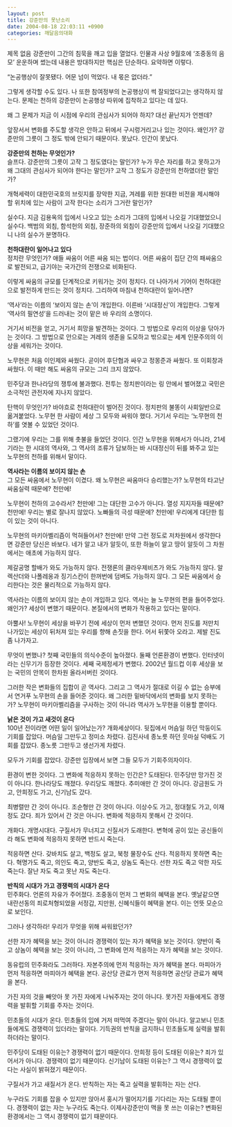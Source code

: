 ```yaml
---
layout: post
title: 강준만의 못난소리
date: 2004-08-18 22:03:11 +0900
categories: 깨달음의대화
---
```

 제목 없음 강준만이 그간의 침묵을 깨고 입을 열었다. 인물과 사상 9월호에 ‘조중동의 음모’ 운운하며 썼는데 내용은 방대하지만 핵심은 단순하다. 요약하면 이렇다.    
  
“논공행상이 잘못됐다. 어문 넘이 먹었다. 내 몫은 없더라.” 
  
  
그렇게 생각할 수도 있다. 나 또한 참여정부의 논공행상이 썩 잘되었다고는 생각하지 않는다. 문제는 천하의 강준만이 논공행상 따위에 집착하고 있다는 데 있다.    
  
왜 그 문제가 지금 이 시점에 우리의 관심사가 되어야 하지? 대선 끝난지가 언젠데?    
  
앞장서서 변화를 주도할 생각은 안하고 뒤에서 구시렁거리고나 있는 것이다. 왜인가? 강준만의 그릇이 그 정도 밖에 안되기 때문이다. 못났다. 인간이 못났다.    
  
**강준만의 천하는 무엇인가?**   
슬프다. 강준만의 그릇이 고작 그 정도였다는 말인가? 누가 무슨 자리를 하고 못하고가 왜 그대의 관심사가 되어야 한다는 말인가? 고작 그 정도가 강준만의 천하였더란 말인가?    
  
개혁세력이 대한민국호의 브릿지를 장악한 지금, 겨레를 위한 원대한 비전을 제시해야 할 위치에 있는 사람이 고작 한다는 소리가 그거란 말인가?    
  
실수다. 지금 김용옥의 입에서 나오고 있는 소리가 그대의 입에서 나오길 기대했었으니 실수다. 백범의 외침, 함석헌의 외침, 장준하의 외침이 강준만의 입에서 나오길 기대했으니 나의 실수가 분명하다.    
  
**천하대란이 일어나고 있다**   
정치란 무엇인가? 애들 싸움이 어른 싸움 되는 법이다. 어른 싸움이 집단 간의 패싸움으로 발전되고, 급기야는 국가간의 전쟁으로 비화된다.    
  
이렇게 싸움의 규모를 단계적으로 키워가는 것이 정치다. 더 나아가서 기어이 천하대란으로 발전하게 만드는 것이 정치다. 그리하여 마침내 천하대란이 일어나면?    
  
‘역사’라는 이름의 ‘보이지 않는 손’이 개입한다. 이른바 ‘시대정신’이 개입한다. 그렇게 ‘역사의 필연성’을 드러내는 것이 맡은 바 우리의 소명이다. 
  
  
거기서 비전을 얻고, 거기서 희망을 발견하는 것이다. 그 방법으로 우리의 이상을 닦아가는 것이다. 그 방법으로 안으로는 겨레의 생존을 도모하고 밖으로는 세계 인문주의의 이상을 세워가는 것이다.    
  
노무현은 처음 이인제와 싸웠다. 곧이어 후단협과 싸우고 정몽준과 싸웠다. 또 이회창과 싸웠다. 이 때만 해도 싸움의 규모는 그리 크지 않았다.    
  
민주당과 한나라당의 쟁투에 불과했다. 전투는 정치판이라는 링 안에서 벌어졌고 국민은 소극적인 관전자에 지나지 않았다.    
  
탄핵이 무엇인가? 바야흐로 천하대란이 벌어진 것이다. 정치판의 불똥이 사회일반으로 옮겨붙었다. 노무현 한 사람이 세상 그 모두와 싸워야 했다. 거기서 우리는 ‘노무현의 천하’를 엿볼 수 있었던 것이다.    
  
그랬기에 우리는 그를 위해 촛불을 들었던 것이다. 인간 노무현을 위해서가 아니라, 21세기라는 한 시대의 역사와, 그 역사의 조류가 담보하는 바 시대정신이 뒤를 봐주고 있는 노무현의 천하를 위해서 말이다. 
  
  
**역사라는 이름의 보이지 않는 손**   
그 모든 싸움에서 노무현이 이겼다. 왜 노무현은 싸움마다 승리했는가? 노무현의 타고난 싸움실력 때문에? 천만에!    
  
노무현이 천하의 고수라서? 천만에! 그는 대단한 고수가 아니다. 열성 지지자들 때문에? 천만에! 우리는 별로 잘나지 않았다. 노빠들의 극성 때문에? 천만에! 우리에게 대단한 힘이 있는 것이 아니다.    
  
노무현의 마키아벨리즘이 먹혀들어서? 천만에! 만약 그런 정도로 저차원에서 생각한다면 강준만 당신은 바보다. 네가 알고 내가 알듯이, 또한 하늘이 알고 땅이 알듯이 그 차원에서는 애초에 가능하지 않다.    
  
제갈공명 할배가 와도 가능하지 않다. 전쟁론의 클라우제비츠가 와도 가능하지 않다. 알렉산더와 나폴레옹과 징기스칸이 한꺼번에 덤벼도 가능하지 않다. 그 모든 싸움에서 승리한다는 것은 물리적으로 가능하지 않다.    
  
역사라는 이름의 보이지 않는 손이 개입하고 있다. 역사는 늘 노무현의 편을 들어주었다. 왜인가? 세상이 변했기 때문이다. 본질에서의 변화가 작용하고 있다는 말이다.    
  
아뿔사! 노무현이 세상을 바꾸기 전에 세상이 먼저 변했던 것이다. 먼저 진도를 저만치 나가있는 세상이 뒤처져 있는 우리를 향해 손짓을 한다. 어서 뒤쫓아 오라고. 제발 진도 좀 나가자고.    
  
무엇이 변했나? 첫째 국민들의 의식수준이 높아졌다. 둘째 언론환경이 변했다. 인터넷이라는 신무기가 등장한 것이다. 세째 국제정세가 변했다. 2002년 월드컵 이후 세상을 보는 국민의 안목이 한차원 올라서버린 것이다. 
  
  
그러한 작은 변화들의 집합이 곧 역사다. 그리고 그 역사가 절대로 이길 수 없는 승부에서 연거푸 노무현의 손을 들어준 것이다. 왜 그러한 밑바닥에서의 변화를 보지 못하는가? 노무현이 마키아벨리즘을 구사하는 것이 아니라 역사가 노무현을 이용할 뿐이다.    
  
**낡은 것이 가고 새것이 온다**   
100년 전이라면 어떤 일이 일어났는가? 개화세상이다. 뒷집에서 머슴일 하던 막둥이도 기회를 잡았다. 머슴일 그만두고 정미소 차렸다. 김진사네 종노릇 하던 웃마실 덕배도 기회를 잡았다. 종노릇 그만두고 생선가게 차렸다.    
  
모두가 기회를 잡았다. 강준만 입장에서 보면 그들 모두가 기회주의자이다.    
  
환경이 변한 것이다. 그 변화에 적응하지 못하는 인간은? 도태된다. 민주당만 망가진 것이 아니다. 한나라당도 깨졌다. 우리당도 깨졌다. 추미애만 간 것이 아니다. 강금원도 가고, 안희정도 가고, 신기남도 갔다.    
  
최병렬만 간 것이 아니다. 조순형만 간 것이 아니다. 이상수도 가고, 정대철도 가고, 이재정도 갔다. 죄가 있어서 간 것은 아니다. 변화에 적응하지 못해서 간 것이다.    
  
개화다. 개명시대다. 구질서가 무너지고 신질서가 도래한다. 변혁에 공이 있는 공신들이라 해도 변화에 적응하지 못하면 반드시 죽는다.    
  
적응하면 산다. 갖바치도 살고, 백정도 살고, 북청 물장수도 산다. 적응하지 못하면 죽는다. 혁명가도 죽고, 의인도 죽고, 양반도 죽고, 상놈도 죽는다. 선한 자도 죽고 악한 자도 죽는다. 잘난 자도 죽고 못난 자도 죽는다.    
  
**반칙의 시대가 가고 경쟁력의 시대가 온다**   
민주화다. 언론의 자유가 주어졌다. 조중동이 먼저 그 변화의 혜택을 본다. 옛날같으면 내란선동의 죄로처형되었을 서정갑, 지만원, 신혜식들이 혜택을 본다. 이는 언뜻 모순으로 보인다.    
  
그러나 생각하라! 우리가 무엇을 위해 싸워왔던가?    
  
선한 자가 혜택을 보는 것이 아니라 경쟁력이 있는 자가 혜택을 보는 것이다. 양반이 죽고 상놈이 혜택을 보는 것이 아니라, 그 변화에 먼저 적응하는 자가 혜택을 보는 것이다.    
  
동유럽의 민주화라도 그러하다. 자본주의에 먼저 적응하는 자가 혜택을 본다. 마피아가 먼저 적응하면 마피아가 혜택을 본다. 공산당 관료가 먼저 적응하면 공산당 관료가 혜택을 본다.    
  
가진 자의 것을 빼앗아 못 가진 자에게 나눠주자는 것이 아니다. 못가진 자들에게도 경쟁력을 발휘할 기회를 주자는 것이다.    
  
민초들의 시대가 온다. 민초들의 입에 거저 떠먹여 주겠다는 말이 아니다. 알고보니 민초들에게도 경쟁력이 있더라는 말이다. 기득권의 반칙을 금지하니 민초들도제 실력을 발휘하더라는 말이다.    
  
민주당이 도태된 이유는? 경쟁력이 없기 때문이다. 안희정 등이 도태된 이유는? 죄가 있어서가 아니다. 경쟁력이 없기 때문이다. 신기남이 도태된 이유는? 그 역시 경쟁력이 없다는 사실이 밝혀졌기 때문이다.    
  
구질서가 가고 새질서가 온다. 반칙하는 자는 죽고 실력을 발휘하는 자는 산다.    
  
누구라도 기회를 잡을 수 있지만 앉아서 홍시가 떨어지기를 기다리는 자는 도태될 뿐이다. 경쟁력이 없는 자는 누구라도 죽는다. 이제사강준만이 맥을 못 쓰는 이유는? 변화된 환경에서는 그 역시 경쟁력이 없기 때문이다.